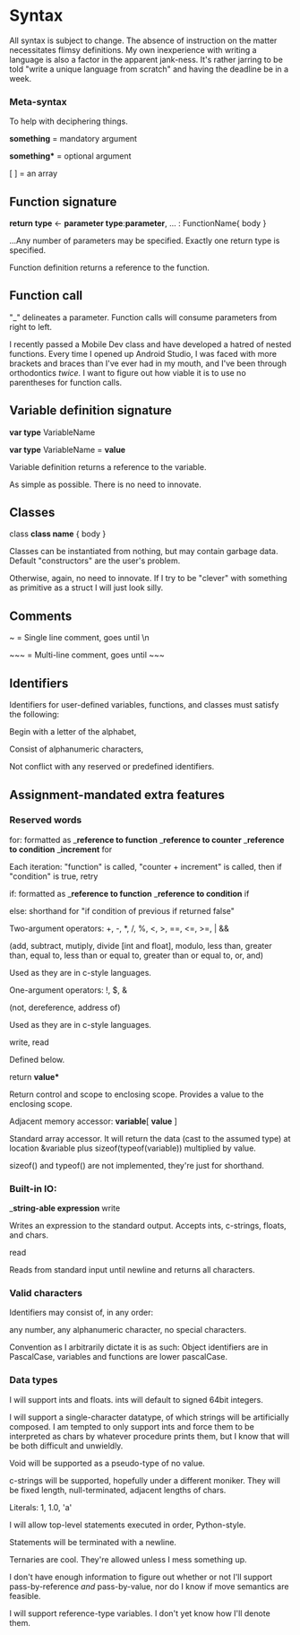 # Syntax
All syntax is subject to change. The absence of instruction on the matter necessitates flimsy definitions.
My own inexperience with writing a language is also a factor in the apparent jank-ness.
It's rather jarring to be told "write a unique language from scratch" and having the deadline be in a week.

### Meta-syntax
To help with deciphering things.

**something** = mandatory argument

**something\*** = optional argument

[ ] = an array

## Function signature
**return type** <- **parameter type**:**parameter**, ... : FunctionName{ body }

...Any number of parameters may be specified. Exactly one return type is specified.

Function definition returns a reference to the function.

## Function call
"_" delineates a parameter. Function calls will consume parameters from right to left.

I recently passed a Mobile Dev class and have developed a hatred of nested functions. Every time I opened up Android Studio, I was faced with more brackets and braces than I've ever had in my mouth, and I've been through orthodontics *twice.*
I want to figure out how viable it is to use no parentheses for function calls.
## Variable definition signature
**var type** VariableName

**var type** VariableName = **value**

Variable definition returns a reference to the variable.

As simple as possible. There is no need to innovate.
## Classes
class **class name** { body } 

Classes can be instantiated from nothing, but may contain garbage data. Default "constructors" are the user's problem.

Otherwise, again, no need to innovate. If I try to be "clever" with something as primitive as a struct I will just look silly.
## Comments
~ = Single line comment, goes until \\n

\~\~\~ = Multi-line comment, goes until \~\~\~
## Identifiers
Identifiers for user-defined variables, functions, and classes must satisfy the following:

Begin with a letter of the alphabet,

Consist of alphanumeric characters,

Not conflict with any reserved or predefined identifiers.

## Assignment-mandated extra features

### Reserved words
for: formatted as _**reference to function** _**reference to counter** _**reference to condition** _**increment** for

Each iteration: "function" is called, "counter + increment" is called, then if "condition" is true, retry

if: formatted as _**reference to function** _**reference to condition** if

else: shorthand for "if condition of previous if returned false"

Two-argument operators: +, -, *, /, %, <, >, ==, <=, >=, | &&

(add, subtract, mutiply, divide \[int and float\], modulo, less than, greater than, equal to, less than or equal to, greater than or equal to, or, and)

Used as they are in c-style languages.

One-argument operators: !, $, & 

(not, dereference, address of)

Used as they are in c-style languages.

write, read

Defined below.

return **value\***

Return control and scope to enclosing scope. Provides a value to the enclosing scope.

Adjacent memory accessor: **variable**\[ **value** \]

Standard array accessor. It will return the data (cast to the assumed type) at location &variable plus sizeof(typeof(variable)) multiplied by value.

sizeof() and typeof() are not implemented, they're just for shorthand.
### Built-in IO:
_**string-able expression** write

Writes an expression to the standard output. Accepts ints, c-strings, floats, and chars.

read

Reads from standard input until newline and returns all characters.
### Valid characters
Identifiers may consist of, in any order:

  any number,
  any alphanumeric character,
  no special characters.

Convention as I arbitrarily dictate it is as such: Object identifiers are in PascalCase, variables and functions are lower pascalCase.

### Data types
I will support ints and floats. ints will default to signed 64bit integers. 

I will support a single-character datatype, of which strings will be artificially composed. I am tempted to only support ints and force them to be interpreted as chars by whatever procedure prints them, but I know that will be both difficult and unwieldly.

Void will be supported as a pseudo-type of no value.

c-strings will be supported, hopefully under a different moniker. They will be fixed length, null-terminated, adjacent lengths of chars.

Literals: 1, 1.0, 'a'

I will allow top-level statements executed in order, Python-style.

Statements will be terminated with a newline.

Ternaries are cool. They're allowed unless I mess something up.

I don't have enough information to figure out whether or not I'll support pass-by-reference *and* pass-by-value, nor do I know if move semantics are feasible.

I will support reference-type variables. I don't yet know how I'll denote them.

